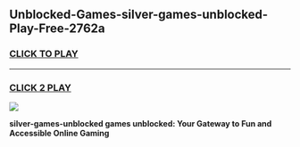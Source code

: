 
## Unblocked-Games-silver-games-unblocked-Play-Free-2762a
<h3>
<a href="https://premium76.site?title=silver-games-unblocked&ref=10A">CLICK TO PLAY</a></h3>
<hr>

<h3>
<a href="https://premium76.site?title=silver-games-unblocked&ref=10A">CLICK 2 PLAY</a>
  
</h3>

<a href="https://premium76.site?title=silver-games-unblocked&ref=10A"><img src="https://clearcache.store/games.png"></a>


**silver-games-unblocked games unblocked: Your Gateway to Fun and Accessible Online Gaming**
